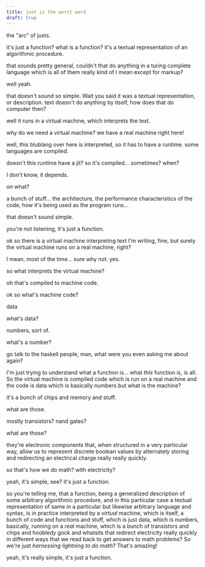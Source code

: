 ```yaml
---
title: just is the worst word
draft: true
---
```


the "arc" of justs.

it's just a function? what is a function? it's a textual representation of an
algorithmic procedure.

that sounds pretty general, couldn't that do anything in a turing complete
language which is all of them really kind of I mean except for markup?

well yeah.

that doesn't sound so simple. Wait you said it was a textual representation, or
description. text doesn't do anything by itself, how does that do computer
then?

well it runs in a virtual machine, which interprets the text.

why do we need a virtual machine? we have a real machine right here!

well, this blublang over here is interpreted, so it has to have a runtime. some
languages are compiled.

doesn't this runtime have a jit? so it's compiled... sometimes? when?

I don't know, it depends.

on what?

a bunch of stuff... the architecture, the performance characteristics of the
code, how it's being used as the program runs...

that doesn't sound simple.

you're not listening, it's just a function.

ok so there is a virtual machine interpreting text I'm writing, fine, but
surely the virtual machine runs on a real machine, right?

I mean, most of the time... sure why not. yes.

so what interprets the virtual machine?

oh that's compiled to machine code.

ok so what's machine code?

data

what's data?

numbers, sort of.

what's a number?

go talk to the haskell people, man, what were you even asking me about again?

I'm just trying to understand what a function is... what _this_ function is, is
all. So the virtual machine is compiled code which is run on a real machine and
the code is data which is basically numbers but what is the machine?

it's a bunch of chips and memory and stuff.

what are those.

mostly transistors? nand gates?

what are those?

they're electronic components that, when structured in a very particular way,
allow us to represent discrete boolean values by alternately storing and
redirecting an electrical charge really really quickly.

so that's how we do math? with electricity?

yeah, it's simple, see? it's just a function.


so you're telling me, that a function, being a generalized description of some
arbitrary algorithmic procedure, and in this particular case a textual
representation of same in a particular but likewise arbitrary language and
syntax, is in practice interpreted by a _virtual_ machine, which is itself, a
bunch of code and functions and stuff, which is just data, which is numbers,
basically, running on a _real_ machine, which is a bunch of transistors and
chips and hoobledy gock and whatsits that redirect electricity really quickly
in different ways that we read back to get answers to math problems? So we're
just _harnessing lightning to do math?_ That's amazing!


yeah, it's really simple, it's just a function.
